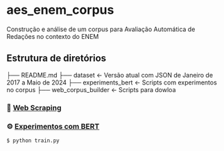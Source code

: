 # aes_enem_corpus

Construção e análise de um corpus para Avaliação Automática de Redações no contexto do ENEM

## Estrutura de diretórios

├── README.md 
├── dataset                 <- Versão atual com JSON de Janeiro de 2017 a Maio de 2024
├── experiments_bert        <- Scripts com experimentos no corpus
├── web_corpus_builder      <- Scripts para dowloa

### :wrench: [Web Scraping](web_corpus_builder/)



### :gear: [Experimentos com BERT](experiments_bert/)

```bash
$ python train.py
```